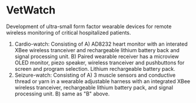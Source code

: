 # VetWatch
Development of ultra-small form factor wearable devices for remote wireless monitoring of critical hospitalized patients.
1) Cardio-watch: Consisting of A) AD8232 heart monitor with an interated XBee wireless tranceiver and rechargeable lithium battery back and signal processing unit. B) Paired wearable receiver has a microview OLED monitor, piezo speaker, wireless tranceiver and pushbuttons for screen and program selection. Lithium rechargeable battery pack.
2) Seizure-watch: Consisting of A) 3 muscle sensors and conductive thread or yarn in a wearable adjustable harness with an integrated XBee wireless tranceiver, rechargeable lithium battery pack, and signal processing unit. B) same as "B" above.
